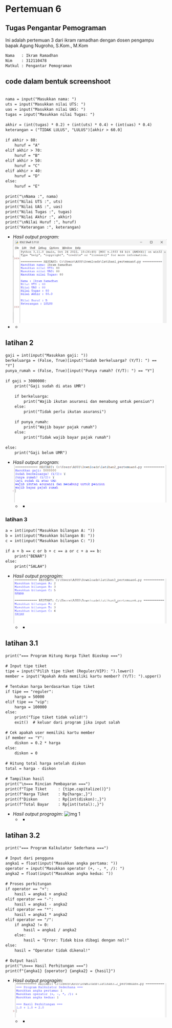 # Pertemuan 6
## Tugas Pengantar Pemograman 
Ini adalah pertemuan 3 dari ikram ramadhan dengan dosen pengampu bapak Agung Nugroho, S.Kom., M.Kom

````shell
Nama   : Ikram Ramadhan
Nim    : 312110478
Matkul : Pengantar Pemograman
````
## code dalam bentuk screenshoot
````shell

nama = input("Masukkan nama: ")
uts = input("Masukkan nilai UTS: ")
uas = input("Masukkan nilai UAS: ")
tugas = input("Masukkan nilai Tugas: ")

akhir = (int(tugas) * 0.2) + (int(uts) * 0.4) + (int(uas) * 0.4)
keterangan = ("TIDAK LULUS", "LULUS")[akhir > 60.0]

if akhir > 80:
    huruf = "A"
elif akhir > 70:
    huruf = "B"
elif akhir > 50:
    huruf = "C"
elif akhir > 40:
    huruf = "D"
else:
    huruf = "E"

print("\nNama :", nama)
print("Nilai UTS :", uts)
print("Nilai UAS :", uas)
print("Nilai Tugas :", tugas)
print("Nilai Akhir :", akhir)
print("\nNilai Huruf :", huruf)
print("Keterangan :", keterangan)
````
* *Hasil output program:*
  ![img 1](asset/lat1code.png)
* *

## latihan 2
````shell
gaji = int(input("Masukkan gaji: "))
berkeluarga = (False, True)[input("Sudah berkeluarga? (Y/T): ") == "Y"]
punya_rumah = (False, True)[input("Punya rumah? (Y/T): ") == "Y"]

if gaji > 3000000:
    print("Gaji sudah di atas UMR")

    if berkeluarga:
        print("Wajib ikutan asuransi dan menabung untuk pensiun")
    else:
        print("Tidak perlu ikutan asuransi")

    if punya_rumah:
        print("Wajib bayar pajak rumah")
    else:
        print("Tidak wajib bayar pajak rumah")

else:
    print("Gaji belum UMR")

````
* *Hasil output program:*
  ![img 1](asset/lat2code.png)
  * *

### latihan 3
````shell
a = int(input("Masukkan bilangan A: "))
b = int(input("Masukkan bilangan B: "))
c = int(input("Masukkan bilangan C: "))

if a + b == c or b + c == a or c + a == b:
    print("BENAR")
else:
    print("SALAH")

````
* *Hasil output progragim:*
  ![img 1](asset/lat3code.png)
  * *

## latihan 3.1
````shell
print("=== Program Hitung Harga Tiket Bioskop ===")

# Input tipe tiket
tipe = input("Pilih tipe tiket (Reguler/VIP): ").lower()
member = input("Apakah Anda memiliki kartu member? (Y/T): ").upper()

# Tentukan harga berdasarkan tipe tiket
if tipe == "reguler":
    harga = 50000
elif tipe == "vip":
    harga = 100000
else:
    print("Tipe tiket tidak valid!")
    exit()  # keluar dari program jika input salah

# Cek apakah user memiliki kartu member
if member == "Y":
    diskon = 0.2 * harga
else:
    diskon = 0

# Hitung total harga setelah diskon
total = harga - diskon

# Tampilkan hasil
print("\n=== Rincian Pembayaran ===")
print(f"Tipe Tiket     : {tipe.capitalize()}")
print(f"Harga Tiket    : Rp{harga:,}")
print(f"Diskon         : Rp{int(diskon):,}")
print(f"Total Bayar    : Rp{int(total):,}")

````
* *Hasil output progragim:*
  ![img 1](asset/lat3.1code.png.png)
  * *

## latihan 3.2
````shell
print("=== Program Kalkulator Sederhana ===")

# Input dari pengguna
angka1 = float(input("Masukkan angka pertama: "))
operator = input("Masukkan operator (+, -, *, /): ")
angka2 = float(input("Masukkan angka kedua: "))

# Proses perhitungan
if operator == "+":
    hasil = angka1 + angka2
elif operator == "-":
    hasil = angka1 - angka2
elif operator == "*":
    hasil = angka1 * angka2
elif operator == "/":
    if angka2 != 0:
        hasil = angka1 / angka2
    else:
        hasil = "Error: Tidak bisa dibagi dengan nol!"
else:
    hasil = "Operator tidak dikenal!"

# Output hasil
print("\n=== Hasil Perhitungan ===")
print(f"{angka1} {operator} {angka2} = {hasil}")

````
* *Hasil output progragim:*
  ![img 1](asset/lat3.2code.png)
  * *